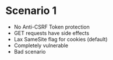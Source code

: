 # Scenario 1

- No Anti-CSRF Token protection
- GET requests have side effects
- Lax SameSite flag for cookies (default)
- Completely vulnerable
- Bad scenario
